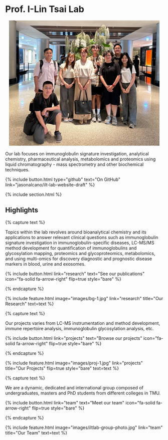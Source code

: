 ---
---

# Prof. I-Lin Tsai Lab
<p align="center">
<img height="400" src="images/1.jpg" alt="ILT Lab">
</p>
Our lab focuses on immunoglobulin signature investigation, analytical chemistry, pharmaceutical analysis, metabolomics and proteomics using liquid chromatography - mass spectrometry and other biochemical techniques.

{%
  include button.html
  type="github"
  text="On GitHub"
  link="jasonalcano/ilt-lab-website-draft"
%}

{% include section.html %}

## Highlights

{% capture text %}

Topics within the lab revolves around bioanalytical chemistry and its applications to answer relevant clinical questions such as immunoglobulin signature investigation in immunoglobulin-specific diseases, LC-MS/MS method development for quantification of immunoglobulins and glycosylation mapping, proteomics and glycoproteomics, metabolomics, and using multi-omics for discovery diagnostic and prognostic disease markers in blood, urine and exosomes.

{%
  include button.html
  link="research"
  text="See our publications"
  icon="fa-solid fa-arrow-right"
  flip=true
  style="bare"
%}

{% endcapture %}

{%
  include feature.html
  image="images/bg-1.jpg"
  link="research"
  title="Our Research"
  text=text
%}

{% capture text %}

Our projects varies from LC-MS instrumentation and method development, immune repertoire analysis, immunoglobulin glycosylation analysis, etc.

{%
  include button.html
  link="projects"
  text="Browse our projects"
  icon="fa-solid fa-arrow-right"
  flip=true
  style="bare"
%}

{% endcapture %}

{%
  include feature.html
  image="images/proj-1.jpg"
  link="projects"
  title="Our Projects"
  flip=true
  style="bare"
  text=text
%}

{% capture text %}

We are a dynamic, dedicated and international group composed of undergraduates, masters and PhD students from different colleges in TMU.

{%
  include button.html
  link="team"
  text="Meet our team"
  icon="fa-solid fa-arrow-right"
  flip=true
  style="bare"
%}

{% endcapture %}

{%
  include feature.html
  image="images/iltlab-group-photo.jpg"
  link="team"
  title="Our Team"
  text=text
%}
